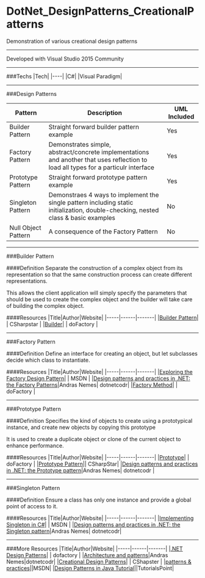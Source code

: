 # DotNet_DesignPatterns_CreationalPatterns

Demonstration of various creational design patterns

---

Developed with Visual Studio 2015 Community

---

###Techs
|Tech|
|----|
|C#|
|Visual Paradigm|

---
###Design Patterns

|Pattern|Description|UML Included|
|-------|-----------|------------|
|Builder Pattern| Straight forward builder pattern example | Yes |
|Factory Pattern| Demonstrates simple, abstract/concrete implementations and another that uses reflection to load all types for a particulr interface | Yes |
|Prototype Pattern| Straight forward prototype pattern example | Yes |
|Singleton Pattern| Demonstraes 4 ways to implement the single pattern including static initialization, double-checking, nested class & basic examples| No |
|Null Object Pattern| A consequence of the Factory Pattern | No |

---

###Builder Pattern 

####Definition
Separate the construction of a complex object from its representation so that the same construction process can create different representations.

This allows the client application will simply specify the parameters that should be used to create the complex object and the builder will take care of building the complex object. 

####Resources
|Title|Author|Website|
|-----|------|-------|
|[Builder Pattern](http://www.csharpstar.com/creational-design-patterns/)| | CSharpstar |
|[Builder](http://www.dofactory.com/net/builder-design-pattern)| | doFactory |


---

###Factory Pattern 

####Definition
Define an interface for creating an object, but let subclasses decide which class to instantiate.

####Resources
|Title|Author|Website|
|-----|------|-------|
|[Exploring the Factory Design Pattern](https://msdn.microsoft.com/en-us/library/ee817667.aspx)| | MSDN |
|[Design patterns and practices in .NET: the Factory Patterns](https://dotnetcodr.com/2015/09/29/design-patterns-and-practices-in-net-the-factory-patterns-concrete-static-abstract/)|Andras Nemes| dotnetcodr|
|[Factory Method](http://www.dofactory.com/net/factory-method-design-pattern)| | doFactory |

---

###Prototype Pattern 

####Definition
Specifies the kind of objects to create using a prototypical instance, and create new objects by copying this prototype

It is used to create a duplicate object or clone of the current object to enhance performance.

####Resources
|Title|Author|Website|
|-----|------|-------|
|[Prototype](http://www.dofactory.com/net/prototype-design-pattern)| | doFactory |
|[Prototype Pattern](http://www.csharpstar.com/creational-design-patterns/)|| CSharpStar|
|[Design patterns and practices in .NET: the Prototype pattern](https://dotnetcodr.com/2013/08/05/design-patterns-and-practices-in-net-the-prototype-pattern/)|Andras Nemes| dotnetcodr |

---

###Singleton Pattern 

####Definition
Ensure a class has only one instance and provide a global point of access to it.

####Resources
|Title|Author|Website|
|-----|------|-------|
|[Implementing Singleton in C#](https://msdn.microsoft.com/en-us/library/ff650316.aspx)| | MSDN |
|[Design patterns and practices in .NET: the Singleton pattern](https://dotnetcodr.com/2013/05/09/design-patterns-and-practices-in-net-the-singleton-pattern/)|Andras Nemes| dotnetcodr|

---

###More Resources
|Title|Author|Website|
|-----|------|-------|
|[.NET Design Patterns](http://www.dofactory.com/net/design-patterns)| | dofactory |
|[Architecture and patterns](https://dotnetcodr.com/architecture-and-patterns/)|Andras Nemes|dotnetcodr|
|[Creational Design Patterns](http://www.csharpstar.com/creational-design-patterns/)| | CShapster |
|[patterns & practices](https://msdn.microsoft.com/en-us/library/ff921345.aspx)||MSDN|
|[Design Patterns in Java Tutorial](https://www.tutorialspoint.com/design_pattern/index.htm)||TutorialsPoint|
